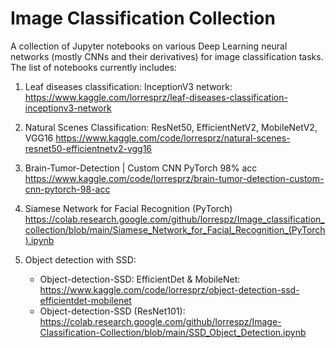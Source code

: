 # Image Classification Collection
A collection of Jupyter notebooks on various Deep Learning neural networks (mostly CNNs and their derivatives) for image classification tasks. 
The list of notebooks currently includes:

1. Leaf diseases classification: InceptionV3 network:
   https://www.kaggle.com/lorresprz/leaf-diseases-classification-inceptionv3-network

2. Natural Scenes Classification: ResNet50, EfficientNetV2, MobileNetV2, VGG16
   https://www.kaggle.com/code/lorresprz/natural-scenes-resnet50-efficientnetv2-vgg16

3. Brain-Tumor-Detection | Custom CNN PyTorch 98% acc
   https://www.kaggle.com/code/lorresprz/brain-tumor-detection-custom-cnn-pytorch-98-acc
   
4. Siamese Network for Facial Recognition (PyTorch)
   https://colab.research.google.com/github/lorrespz/Image_classification_collection/blob/main/Siamese_Network_for_Facial_Recognition_(PyTorch).ipynb
  
5. Object detection with SSD:
   - Object-detection-SSD: EfficientDet & MobileNet:
     https://www.kaggle.com/code/lorresprz/object-detection-ssd-efficientdet-mobilenet
   - Object-detection-SSD (ResNet101):
     https://colab.research.google.com/github/lorrespz/Image-Classification-Collection/blob/main/SSD_Object_Detection.ipynb
